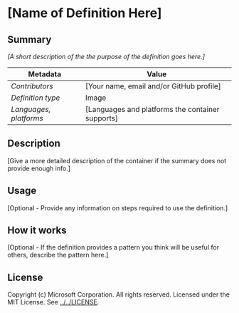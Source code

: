 # [Name of Definition Here]

## Summary

*[A short description of the the purpose of the definition goes here.]*

| Metadata | Value |  
|----------|-------|
| *Contributors* | [Your name, email and/or GitHub profile] |
| *Definition type* | Image |
| *Languages, platforms* | [Languages and platforms the container supports] |

## Description

[Give a more detailed description of the container if the summary does not provide enough info.]

## Usage

[Optional - Provide any information on steps required to use the definition.]

## How it works

[Optional - If the definition provides a pattern you think will be useful for others, describe the pattern here.]

## License

Copyright (c) Microsoft Corporation. All rights reserved.
Licensed under the MIT License. See [../../LICENSE](LICENSE). 

